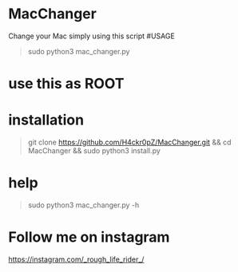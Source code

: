 # MacChanger
Change your Mac simply using this script
#USAGE
> sudo python3 mac_changer.py
# use this as ROOT 
# installation
> git clone https://github.com/H4ckr0pZ/MacChanger.git  && 
> cd MacChanger && 
> sudo python3 install.py
# help
> sudo python3 mac_changer.py -h
# Follow me on instagram
https://instagram.com/_rough_life_rider_/
